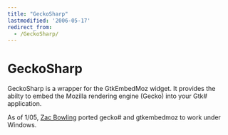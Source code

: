 ```yaml
---
title: "GeckoSharp"
lastmodified: '2006-05-17'
redirect_from:
  - /GeckoSharp/
---
```


GeckoSharp
==========

GeckoSharp is a wrapper for the GtkEmbedMoz widget. It provides the abilty to embed the Mozilla rendering engine (Gecko) into your Gtk# application.

As of 1/05, [Zac Bowling](/User:ZacBowling) ported gecko# and gtkembedmoz to work under Windows.

